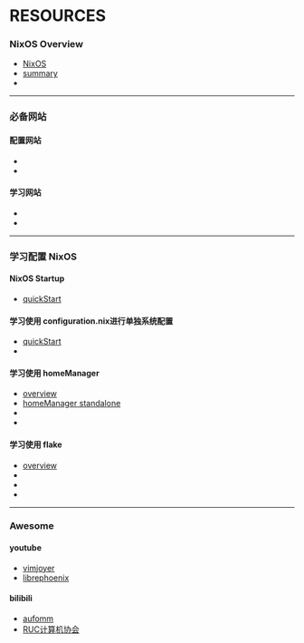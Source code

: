 # RESOURCES

### NixOS Overview
- [NixOS](https://www.youtube.com/watch?v=9OMDnZWXjn4)
- [summary](https://www.bilibili.com/video/BV1hF4m1T7oz/?spm_id_from=333.337.search-card.all.click&vd_source=349f34e1c8269354115a17e56a014c6d)
- []()

---
### 必备网站
#### 配置网站
- []()
- []()
#### 学习网站
- []()
- []()


---
### 学习配置 NixOS
#### NixOS Startup
- [quickStart](https://www.bilibili.com/video/BV1cM411T7Ky?spm_id_from=333.788.recommend_more_video.-1&vd_source=349f34e1c8269354115a17e56a014c6d)
#### 学习使用 configuration.nix进行单独系统配置
- [quickStart](https://www.youtube.com/watch?v=2eNJy9DSGNw)
- []()
#### 学习使用 homeManager
- [overview](https://www.bilibili.com/video/BV1Cs4y177vS/?spm_id_from=333.337.search-card.all.click&vd_source=349f34e1c8269354115a17e56a014c6d)
- [homeManager standalone](https://www.youtube.com/watch?v=IiyBeR-Guqw)
- []()
- []()
#### 学习使用 flake
- [overview](https://www.bilibili.com/video/BV1ho4y1H7jv?spm_id_from=333.788.recommend_more_video.-1&vd_source=349f34e1c8269354115a17e56a014c6d)
- []()
- []()
- []()


---
### Awesome
#### youtube
- [vimjoyer](https://www.youtube.com/@vimjoyer)
- [librephoenix](https://www.youtube.com/@librephoenix)
#### bilibili
- [aufomm](https://space.bilibili.com/394900930)
- [RUC计算机协会](https://space.bilibili.com/3493132012358536)
